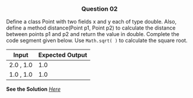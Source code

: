 <h3 align="center"> Question 02 </h3>

Define a class Point with two fields x and y each of type double. Also, define a method distance(Point p1, Point p2) to calculate the distance between points p1 and p2 and return the value in double.
Complete the code segment given below. Use `Math.sqrt( )` to calculate the square root.


   Input    | Expected Output
------------|----------------------
2.0 , 1.0   | 1.0
1.0 , 1.0   | 1.0

**See the Solution** *[Here](https://github.com/garvitraj/Swyam-IIT-KGP-NPTEL-Java-Course-2021-/blob/main/Week%201/Question01/solution.java)*

